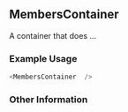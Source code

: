 ## MembersContainer
A container that does ...

### Example Usage

```js
<MembersContainer  />
```


### Other Information
